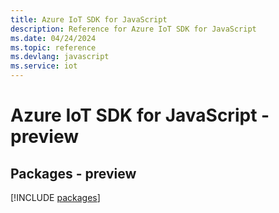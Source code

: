 ```yaml
---
title: Azure IoT SDK for JavaScript
description: Reference for Azure IoT SDK for JavaScript
ms.date: 04/24/2024
ms.topic: reference
ms.devlang: javascript
ms.service: iot
---
```

# Azure IoT SDK for JavaScript - preview
## Packages - preview
[!INCLUDE [packages](iot-index.md)]